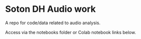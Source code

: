 # Soton DH Audio work

A repo for code/data related to audio analysis.

Access via the notebooks folder or Colab notebook links below.
